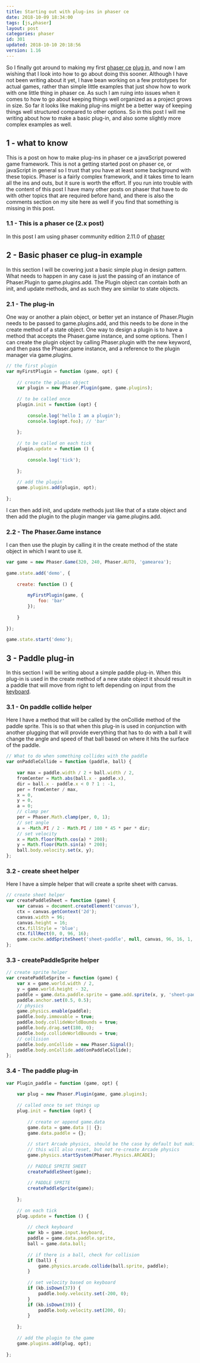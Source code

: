```yaml
---
title: Starting out with plug-ins in phaser ce
date: 2018-10-09 18:34:00
tags: [js,phaser]
layout: post
categories: phaser
id: 301
updated: 2018-10-10 20:18:56
version: 1.16
---
```


So I finally got around to making my first [phaser ce](https://photonstorm.github.io/phaser-ce/index.html) [plug in](https://photonstorm.github.io/phaser-ce/Phaser.Plugin.html), and now I am wishing that I look into how to go about doing this sooner. Although I have not been writing about it yet, I have bean working on a few prototypes for actual games, rather than simple little examples that just show how to work with one little thing in phaser ce. As such I am ruing into issues when it comes to how to go about keeping things well organized as a project grows in size. So far it looks like making plug-ins might be a better way of keeping things well structured compared to other options. So in this post I will me writing about how to make a basic plug-in, and also some slightly more complex examples as well.

<!-- more -->

## 1 - what to know

This is a post on how to make plug-ins in phaser ce a javaScript powered game framework. This is not a getting started post on phaser ce, or javaScript in general so I trust that you have at least some background with these topics. Phaser is a fairly complex framework, and it takes time to learn all the ins and outs, but it sure is worth the effort. If you run into trouble with the content of this post I have many other posts on phaser that have to do with other topics that are required before hand, and there is also the comments section on my site here as well if you find that something is missing in this post.

### 1.1 - This is a phaser ce (2.x post)

In this post I am using phaser community edition 2.11.0 of [phaser](https://phaser.io/)

## 2 - Basic phaser ce plug-in example

In this section I will be covering just a basic simple plug in design pattern. What needs to happen in any case is just the passing of an instance of Phaser.Plugin to game.plugins.add. The Plugin object can contain both an init, and update methods, and as such they are similar to state objects.

### 2.1 - The plug-in

One way or another a plain object, or better yet an instance of Phaser.Plugin needs to be passed to game.plugins.add, and this needs to be done in the create method of a state object. One way to design a plugin is to have a method that accepts the Phaser.game instance, and some options. Then I can create the plugin object by calling Phaser.plugin with the new keyword, and then pass the Phaser.game instance, and a reference to the plugin manager via game.plugins.

```js
// the first plugin
var myFirstPlugin = function (game, opt) {
 
    // create the plugin object
    var plugin = new Phaser.Plugin(game, game.plugins);
 
    // to be called once
    plugin.init = function (opt) {
 
        console.log('hello I am a plugin');
        console.log(opt.foo); // 'bar'
 
    };
 
    // to be called on each tick
    plugin.update = function () {
 
        console.log('tick');
 
    };
 
    // add the plugin
    game.plugins.add(plugin, opt);
 
};
```

I can then add init, and update methods just like that of a state object and then add the plugin to the plugin manger via game.plugins.add.

### 2.2 - The Phaser.Game instance 

I can then use the plugin by calling it in the create method of the state object in which I want to use it.

```js
var game = new Phaser.Game(320, 240, Phaser.AUTO, 'gamearea');
 
game.state.add('demo', {
 
    create: function () {
 
        myFirstPlugin(game, {
            foo: 'bar'
        });
 
    }
 
});
 
game.state.start('demo');
```

## 3 - Paddle plug-in

In this section I will be writing about a simple paddle plug-in. When this plug-in is used in the create method of a new state object it should result in a paddle that will move from right to left depending on input from the [keyboard](/2017/10/13/phaser-gameobj-input-keyboard/).

### 3.1 - On paddle collide helper

Here I have a method that will be called by the onCollide method of the paddle sprite. This is so that when this plug-in is used in conjunction with another plugging that will provide everything that has to do with a ball it will change the angle and speed of that ball based on where it hits the surface of the paddle.

```js
// What to do when something collides with the paddle
var onPaddleCollide = function (paddle, ball) {
 
    var max = paddle.width / 2 + ball.width / 2,
    fromCenter = Math.abs(ball.x - paddle.x),
    dir = ball.x - paddle.x < 0 ? 1 : -1,
    per = fromCenter / max,
    x = 0,
    y = 0,
    a = 0;
    // clamp per
    per = Phaser.Math.clamp(per, 0, 1);
    // set angle
    a = -Math.PI / 2 - Math.PI / 180 * 45 * per * dir;
    // set velocity
    x = Math.floor(Math.cos(a) * 200);
    y = Math.floor(Math.sin(a) * 200);
    ball.body.velocity.set(x, y);
};
```

### 3.2 - create sheet helper

Here I have a simple helper that will create a sprite sheet with canvas.

```js
// create sheet helper
var createPaddleSheet = function (game) {
    var canvas = document.createElement('canvas'),
    ctx = canvas.getContext('2d');
    canvas.width = 96;
    canvas.height = 16;
    ctx.fillStyle = 'blue';
    ctx.fillRect(0, 0, 96, 16);
    game.cache.addSpriteSheet('sheet-paddle', null, canvas, 96, 16, 1, 0, 0);
};
```

### 3.3 - createPaddleSprite helper

```js
// create sprite helper
var createPaddleSprite = function (game) {
    var x = game.world.width / 2,
    y = game.world.height - 32,
    paddle = game.data.paddle.sprite = game.add.sprite(x, y, 'sheet-paddle');
    paddle.anchor.set(0.5, 0.5);
    // physics
    game.physics.enable(paddle);
    paddle.body.immovable = true;
    paddle.body.collideWorldBounds = true;
    paddle.body.drag.set(180, 0);
    paddle.body.collideWorldBounds = true;
    // collision
    paddle.body.onCollide = new Phaser.Signal();
    paddle.body.onCollide.add(onPaddleCollide);
};
```

### 3.4 - The paddle plug-in

```js
var Plugin_paddle = function (game, opt) {
 
    var plug = new Phaser.Plugin(game, game.plugins);
 
    // called once to set things up
    plug.init = function (opt) {
 
        // create or append game.data
        game.data = game.data || {};
        game.data.paddle = {};
 
        // start Arcade physics, should be the case by default but making sure
        // this will also reset, but not re-create Arcade physics
        game.physics.startSystem(Phaser.Physics.ARCADE);
 
        // PADDLE SPRITE SHEET
        createPaddleSheet(game);
 
        // PADDLE SPRITE
        createPaddleSprite(game);
 
    };
 
    // on each tick
    plug.update = function () {
 
        // check keyboard
        var kb = game.input.keyboard,
        paddle = game.data.paddle.sprite,
        ball = game.data.ball;
 
        // if there is a ball, check for collision
        if (ball) {
            game.physics.arcade.collide(ball.sprite, paddle);
        }
 
        // set velocity based on keyboard
        if (kb.isDown(37)) {
            paddle.body.velocity.set(-200, 0);
        }
        if (kb.isDown(39)) {
            paddle.body.velocity.set(200, 0);
        }
 
    };
 
    // add the plugin to the game
    game.plugins.add(plug, opt);
 
};
```